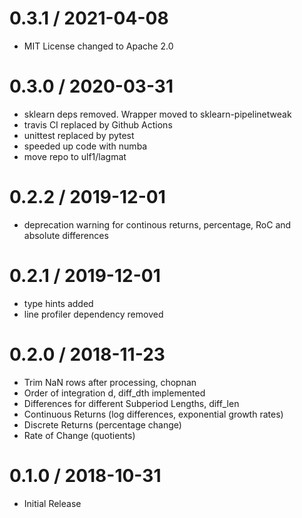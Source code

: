 # 0.3.1 / 2021-04-08

  * MIT License changed to Apache 2.0

# 0.3.0 / 2020-03-31

  * sklearn deps removed. Wrapper moved to sklearn-pipelinetweak
  * travis CI replaced by Github Actions
  * unittest replaced by pytest
  * speeded up code with numba
  * move repo to ulf1/lagmat

# 0.2.2 / 2019-12-01

  * deprecation warning for continous returns, percentage, RoC and absolute differences

# 0.2.1 / 2019-12-01

  * type hints added
  * line profiler dependency removed

# 0.2.0 / 2018-11-23

  * Trim NaN rows after processing, chopnan
  * Order of integration d, diff_dth implemented
  * Differences for different Subperiod Lengths, diff_len
  * Continuous Returns (log differences, exponential growth rates)
  * Discrete Returns (percentage change)
  * Rate of Change (quotients)

# 0.1.0 / 2018-10-31

  * Initial Release
